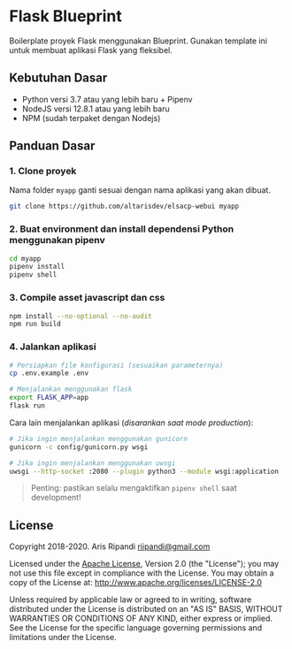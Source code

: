 # Flask Blueprint

Boilerplate proyek Flask menggunakan Blueprint. Gunakan template ini untuk membuat aplikasi Flask yang fleksibel.

## Kebutuhan Dasar
- Python versi 3.7 atau yang lebih baru + Pipenv
- NodeJS versi 12.8.1 atau yang lebih baru
- NPM (sudah terpaket dengan Nodejs)

## Panduan Dasar

### 1. Clone proyek
Nama folder `myapp` ganti sesuai dengan nama aplikasi yang akan dibuat.

```sh
git clone https://github.com/altarisdev/elsacp-webui myapp
```

### 2. Buat environment dan install dependensi Python menggunakan pipenv
```sh
cd myapp
pipenv install
pipenv shell
```

### 3. Compile asset javascript dan css
```sh
npm install --no-optional --no-audit
npm run build
```

### 4. Jalankan aplikasi
```sh
# Persiapkan file konfigurasi (sesuaikan parameternya)
cp .env.example .env

# Menjalankan menggunakan flask
export FLASK_APP=app
flask run
```

Cara lain menjalankan aplikasi (_disarankan saat mode production_):

```sh
# Jika ingin menjalankan menggunakan gunicorn
gunicorn -c config/gunicorn.py wsgi

# Jika ingin menjalankan menggunakan uwsgi
uwsgi --http-socket :2080 --plugin python3 --module wsgi:application
```

> Penting: pastikan selalu mengaktifkan `pipenv shell` saat development!

## License

Copyright 2018-2020. Aris Ripandi <riipandi@gmail.com>

Licensed under the [Apache License][choosealicense], Version 2.0 (the "License"); you may not use this
file except in compliance with the License. You may obtain a copy of the License at:
<http://www.apache.org/licenses/LICENSE-2.0>

Unless required by applicable law or agreed to in writing, software distributed under
the License is distributed on an "AS IS" BASIS, WITHOUT WARRANTIES OR CONDITIONS OF
ANY KIND, either express or implied. See the License for the specific language
governing permissions and limitations under the License.

[choosealicense]:https://choosealicense.com/licenses/apache-2.0/
